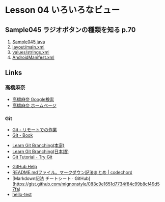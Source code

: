 # Lesson 04 いろいろなビュー 
## Sample045  ラジオボタンの種類を知る p.70

<ol>
<li><a href="https://github.com/hataka/codingground/blob/master/android/YaSample/Sample045/app/src/main/java/ya/Sample045/Sample045.java" target="_blank">Sample045.java</a></li>
<li><a href="https://github.com/hataka/codingground/blob/master/android/YaSample/Sample045/app/src/main/res/layout/main.xml" target="_blank">layout/main.xml</a></li>
<li><a href="https://github.com/hataka/codingground/blob/master/android/YaSample/Sample045/app/src/main/res/values/strings.xml" target="_blank">values/strings,xml</a></li>
<li><a href="https://github.com/hataka/codingground/blob/master/android/YaSample/Sample045/app/src/main/AndroidManifest.xml" target="_blank">AndroidManifest.xml</a></li>
</ol>

## Links
### 高橋麻奈
* [高橋麻奈 Google検索](https://www.google.co.jp/search?source=hp&ei=_mYhXLuCCY3v-Qbvi5W4CA&q=%E9%AB%98%E6%A9%8B%E9%BA%BB%E5%A5%88&btnK=Google+%E6%A4%9C%E7%B4%A2&oq=%E9%AB%98%E6%A9%8B%E9%BA%BB%E5%A5%88&gs_l=psy-ab.3.0.0l8.74600.99966..112509...8.0..0.1230.5517.7j28j7-1......0....1..gws-wiz.....0..0i4j0i131j0i131i4j0i131i4i37j0i4i37j0i4i10i37j0i10j0i131i23j0i23j0i10i23.YmWTmcQU4BY)
* [高橋麻奈 ホームページ](http://mana.on.coocan.jp/)


### Git
* [Git - リモートでの作業](https://git-scm.com/book/ja/v1/Git-%E3%81%AE%E5%9F%BA%E6%9C%AC-%E3%83%AA%E3%83%A2%E3%83%BC%E3%83%88%E3%81%A7%E3%81%AE%E4%BD%9C%E6%A5%AD)
* [Git - Book](https://git-scm.com/book/ja/v1/)
- [Learn Git Branching(本家)](http://learngitbranching.js.org/)
- [Learn Git Branching(日本語)](http://k.swd.cc/learnGitBranching-ja/)
- [Git Tutorial - Try Git](https://try.github.io/levels/1/challenges/1)
* [GitHub Help](https://help.github.com/categories/writing-on-github/)
* [README.mdファイル。マークダウン記法まとめ | codechord](http://codechord.com/2012/01/readme-markdown/)
* [Markdown記法 チートシート · GitHub] (https://gist.github.com/mignonstyle/083c9e1651d7734f84c99b8cf49d57fa)
* [hello-test](test/test.md)
